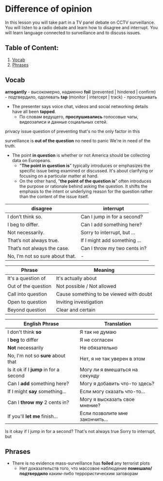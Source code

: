 # Difference of opinion

In this lesson you will take part in a TV panel debate on CCTV surveillance. You will listen to a radio debate and learn how to disagree and interrupt. You will learn language connected to surveillance and to discuss issues.

## Table of Content:

1. [Vocab](#Vocab)
2. [Phrases](#Phrases)


## Vocab

**arrogantly** - высокомерно, надменно
**foil** (prevented | hindered | confirm) - подтвердило, одолевать
**tap** (monitor | intercept | track) - прослушивать
- The presenter says voice chat, videos and social networking details have all been **tapped**.
	- По словам ведущего, **прослушивались** голосовые чаты, видеозаписи и данные социальных сетей.

privacy issue
question of preventing
that's no the only factor in this

surveillance is **out of the question**
no need to panic
We're in need of the truth.

- The point **in question** is whether or not America should be collecting data on Europeans.
	- "**The point in question is**" typically introduces or emphasizes the specific issue being examined or discussed. It's about clarifying or focusing on a particular matter at hand.
	- On the other hand, "**the point of the question is**" often introduces the purpose or rationale behind asking the question. It shifts the emphasis to the intent or underlying reason for the question rather than the content of the issue itself.

| disagree                        | interrupt                    |
| ------------------------------- | ---------------------------- |
| I don’t think so.               | Can I jump in for a second?  |
| I beg to differ.                | Can I add something here?    |
| Not necessarily.                | Sorry to interrupt, but ...  |
| That’s not always true.         | If I might add something ... |
| That’s not always the case.     | Can I throw my two cents in? |
| No, I’m not so sure about that. | -                            |

| Phrase              | Meaning                                 |
| ------------------- | --------------------------------------- |
| It's a question of  | It's actually about                     |
| Out of the question | Not possible / Not allowed              |
| Call into question  | Cause something to be viewed with doubt |
| Open to question    | Inviting investigation                  |
| Beyond question     | Clear and certain                       |


| English Phrase                         | Translation             |
| -------------------------------------- | ------------------------------- |
| I don't think **so**                   | Я так не думаю                  |
| I **beg** to differ                    | Я не согласен                   |
| **Not** necessarily                    | Не обязательно                  |
| No, I'm not so **sure** about that     | Нет, я не так уверен в этом     |
| Is it ok if I **jump** in for a second | Могу ли я вмешаться на секунду  |
| Can I **add** something here?          | Могу я добавить что-то здесь?   |
| If I might **say** something...        | Если могу сказать что-то...     |
| Can I **throw my** 2 cents in?         | Могу я высказать свое мнение?   |
| If you'll **let me** finish...         | Если позволите мне закончить... |

Is it okay if I jump in for a second?
That's not always true
Sorry to interrupt, but

## Phrases

- There is no evidence mass-surveillance has **foiled** any terrorist plots
	- Нет доказательств того, что массовое наблюдение **помешало/подтвердило** каким-либо террористическим заговорам